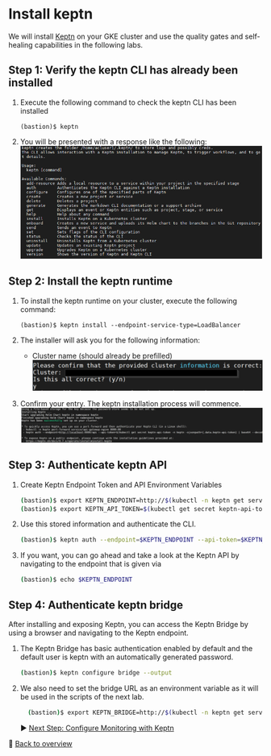 # Install keptn
We will install [Keptn](https://keptn.sh/) on your GKE cluster and use the quality gates and self-healing capabilities in the following labs.

## Step 1: Verify the keptn CLI has already been installed
1. Execute the following command to check the keptn CLI has been installed
    ```
    (bastion)$ keptn
    ```
1. You will be presented with a response like the following:
![keptn](./assets/keptn-cli-response.png)


## Step 2: Install the keptn runtime
1. To install the keptn runtime on your cluster, execute the following command:
    ```
    (bastion)$ keptn install --endpoint-service-type=LoadBalancer
    ```
2. The installer will ask you for the following information:
    - Cluster name (should already be prefilled)
![keptn](./assets/keptn-Install.png)

1. Confirm your entry. The keptn installation process will commence.
![keptn_install](./assets/keptn_installation_logs.png)

## Step 3: Authenticate keptn API

1. Create Keptn  Endpoint Token and API Environment Variables
    ```bash
    (bastion)$ export KEPTN_ENDPOINT=http://$(kubectl -n keptn get service api-gateway-nginx -ojsonpath='{.status.loadBalancer.ingress[0].ip}')/api
    (bastion)$ export KEPTN_API_TOKEN=$(kubectl get secret keptn-api-token -n keptn -ojsonpath={.data.keptn-api-token} | base64 --decode)

    ```
2. Use this stored information and authenticate the CLI.
    ```bash
    (bastion)$ keptn auth --endpoint=$KEPTN_ENDPOINT --api-token=$KEPTN_API_TOKEN
    ```
3. If you want, you can go ahead and take a look at the Keptn API by navigating to the endpoint that is given via
    ```bash
    (bastion)$ echo $KEPTN_ENDPOINT
    ```
## Step 4: Authenticate keptn bridge

After installing and exposing Keptn, you can access the Keptn Bridge by using a browser and navigating to the Keptn endpoint. 

1. The Keptn Bridge has basic authentication enabled by default and the default user is keptn with an automatically generated password.
    ```bash
    (bastion)$ keptn configure bridge --output
    ```
2. We also need to set the bridge URL as an environment variable as it will be used in the scripts of the next lab.

    ```bash
      (bastion)$ export KEPTN_BRIDGE=http://$(kubectl -n keptn get service api-gateway-nginx -ojsonpath='{.status.loadBalancer.ingress[0].ip}')/bridge   
    ```

   :arrow_forward: [Next Step: Configure Monitoring with Keptn](../02_Configure_Keptn_Dynatrace_Integration)

:arrow_up_small: [Back to overview](../)